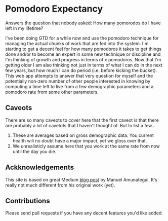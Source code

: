 # Pomodoro Expectancy

Answers the question that nobody asked: How many pomorodos do I have left in my lifetime?

I've been doing GTD for a while now and use the pomodoro technique for managing the actual chunks of work that are fed into the system. I'm starting to get a decent feel for how many pomodoros it takes to get things done and/or to become an expert in some new technique or discipline and I'm thinking of growth and progress in terms of _x_ pomodoros. Now that I'm getting older I am also thinking not just in terms of what I can do in the next few years, but how much I can do period (i.e. before kicking the bucket). This web app attempts to answer that very question for myself and the potentially non-zero number of other people interested in knowing by computing a time left to live from a few demographic parameters and a pomodoro rate from some other parameters.

## Caveots

There are so many caveots to cover here that the first caveot is that there are probably a lot of cavetots that I haven't thought of. But to list a few...
1. These are averages based on gross demographic data. You current health will no doubt have a major impact, yet we gloss over that.
2. We unrealisticly assume here that you work at the same rate from now until the day you die.

## Ackknowledgements

This site is based on great Medium [blog post](https://towardsdatascience.com/time-left-to-live-modeling-life-expectancy-and-prototyping-it-on-the-web-with-flask-and-68e3a8fa0fe4) by Manuel Amunategui. It's really not much different from his original work (yet).

## Contributions

Please send pull requests if you have any decent features you'd like added.